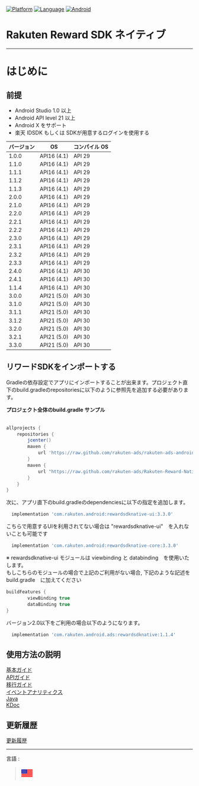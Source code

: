 <div id="top"></div>

[![Platform](http://img.shields.io/badge/platform-Android-brightgreen.svg?style=flat)](https://developer.android.com)
[![Language](http://img.shields.io/badge/language-Kotlin-green.svg?style=flat)](https://github.com/JetBrains/kotlin)
[![Android](http://img.shields.io/badge/support-API_Level_21+-blue.svg?style=flat)](https://developer.android.com)

# Rakuten Reward SDK ネイティブ

---
# はじめに

<div id="prerequisites"></div>

## 前提

* Android Studio 1.0 以上
* Android API level 21 以上
* Android X をサポート
* 楽天 IDSDK もしくは SDKが用意するログインを使用する

| バージョン        | OS           | コンパイル OS
--- | --- | ---
|1.0.0|API16 (4.1)|API 29|
|1.1.0|API16 (4.1)|API 29|
|1.1.1|API16 (4.1)|API 29|
|1.1.2|API16 (4.1)|API 29|
|1.1.3|API16 (4.1)|API 29|
|2.0.0|API16 (4.1)|API 29|
|2.1.0|API16 (4.1)|API 29|
|2.2.0|API16 (4.1)|API 29|
|2.2.1|API16 (4.1)|API 29|
|2.2.2|API16 (4.1)|API 29|
|2.3.0|API16 (4.1)|API 29|
|2.3.1|API16 (4.1)|API 29|
|2.3.2|API16 (4.1)|API 29|
|2.3.3|API16 (4.1)|API 29|
|2.4.0|API16 (4.1)|API 30|
|2.4.1|API16 (4.1)|API 30|
|1.1.4|API16 (4.1)|API 30|
|3.0.0|API21 (5.0)|API 30|
|3.1.0|API21 (5.0)|API 30|
|3.1.1|API21 (5.0)|API 30|
|3.1.2|API21 (5.0)|API 30|
|3.2.0|API21 (5.0)|API 30|
|3.2.1|API21 (5.0)|API 30|
|3.3.0|API21 (5.0)|API 30|

<div id="import_sdk"></div>

## リワードSDKをインポートする
Gradleの依存設定でアプリにインポートすることが出来ます。プロジェクト直下のbuild.gradleのrepositoriesに以下のように参照先を追加する必要があります。

**プロジェクト全体のbuild.gradle サンプル**

```groovy

allprojects {
    repositories {
        jcenter()
        maven { 
            url 'https://raw.github.com/rakuten-ads/rakuten-ads-android/master/maven' 
        }
        maven {
            url "https://raw.github.com/rakuten-ads/Rakuten-Reward-Native-Android/master/maven"
        }
    }
}
```

次に、アプリ直下のbuild.gradleのdependenciesに以下の指定を追加します。

```groovy
  implementation 'com.rakuten.android:rewardsdknative-ui:3.3.0'
```

こちらで用意するUIを利用されてない場合は "rewardsdknative-ui"　を入れないことも可能です
```groovy
  implementation 'com.rakuten.android:rewardsdknative-core:3.3.0'
```

※ rewardsdknative-ui モジュールは viewbinding と databinding　を使用いたします。  
もしこちらのモジュールの場合で上記のご利用がない場合, 下記のような記述を build.gradle　に加えてください
```groovy
buildFeatures {
        viewBinding true
        dataBinding true
}
```

バージョン2.0以下をご利用の場合以下のようになります。
```groovy
  implementation 'com.rakuten.android.ads:rewardsdknative:1.1.4'
```

## 使用方法の説明
[基本ガイド](./basic/README.md)  
[APIガイド](./APIReference/README.md)  
[移行ガイド](./migration/README.md)  
[イベントアナリティクス](./EventAnalytics/README.md)  
[Java](./java/README.md)  
[KDoc](https://rakuten-ads.github.io/products/mission/android/kdoc/3.1.2/index.html)

## 更新履歴
[更新履歴](./history/README.md)

---
言語 :
> [![en](../lang/en.png)](../../README.md)



